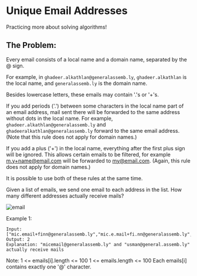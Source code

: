 # Unique Email Addresses

Practicing more about solving algorithms!

## The Problem:

Every email consists of a local name and a domain name, separated by the @ sign.

For example, in `ghadeer.alkathlan@generalassemb.ly`, `ghadeer.alkathlan` is the local name, and `generalassemb.ly` is the domain name.

Besides lowercase letters, these emails may contain '.'s or '+'s.

If you add periods ('.') between some characters in the local name part of an email address, mail sent there will be forwarded to the same address without dots in the local name. For example, `ghadeer.alkathlan@generalassemb.ly` and `ghadeeralkathlan@generalassemb.ly` forward to the same email address. (Note that this rule does not apply for domain names.)

If you add a plus ('+') in the local name, everything after the first plus sign will be ignored. This allows certain emails to be filtered, for example m.y+name@email.com will be forwarded to my@email.com. (Again, this rule does not apply for domain names.)

It is possible to use both of these rules at the same time.

Given a list of emails, we send one email to each address in the list. How many different addresses actually receive mails?

![email](https://seooasis.co.uk/wp-content/uploads/2015/03/Email-marketing-meme.jpg)

Example 1:
```
Input: ["mic.email+finn@generalassemb.ly","mic.e.mail+fi.nn@generalassemb.ly","usman+bashir@general.assemb.ly"]
Output: 2
Explanation: "micemail@generalassemb.ly" and "usman@general.assemb.ly" actually receive mails
```

Note:
1 <= emails[i].length <= 100
1 <= emails.length <= 100
Each emails[i] contains exactly one '@' character.
